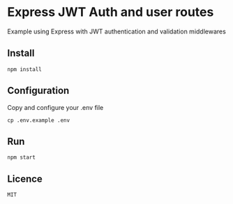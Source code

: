 # Express JWT Auth and user routes

Example using Express with JWT authentication and validation middlewares 

## Install 

```
npm install
```

## Configuration
Copy and configure your .env file

```
cp .env.example .env
```

## Run 

```
npm start
```

## Licence 
```
MIT
```
